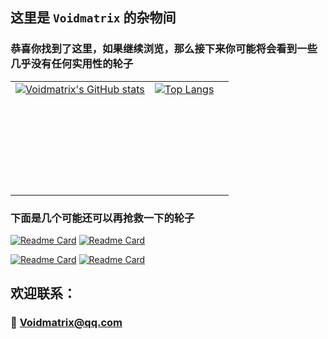 ## 这里是 `Voidmatrix` 的杂物间

### 恭喜你找到了这里，如果继续浏览，那么接下来你可能将会看到一些几乎没有任何实用性的轮子

| | | |
| :--: | :--: | :--: |
| <div style="height: 175px">[![Voidmatrix's GitHub stats](https://github-readme-stats.vercel.app/api?username=VoidmatrixHeathcliff&show_icons=true&theme=flag-india)](https://github.com/VoidmatrixHeathcliff)</div> | <div style="height: 175px">[![Top Langs](https://github-readme-stats.vercel.app/api/top-langs/?username=VoidmatrixHeathcliff&layout=compact&theme=flag-india)](https://github.com/VoidmatrixHeathcliff)</div>

### 下面是几个可能还可以再抢救一下的轮子

[![Readme Card](https://github-readme-stats.vercel.app/api/pin/?username=VoidmatrixHeathcliff&repo=EtherEngine&theme=flag-india)](https://github.com/anuraghazra/github-readme-stats) [![Readme Card](https://github-readme-stats.vercel.app/api/pin/?username=VoidmatrixHeathcliff&repo=EtherWorkCollection&theme=flag-india)](https://github.com/anuraghazra/github-readme-stats)

[![Readme Card](https://github-readme-stats.vercel.app/api/pin/?username=VoidmatrixHeathcliff&repo=BacklightEngine&theme=flag-india)](https://github.com/anuraghazra/github-readme-stats) [![Readme Card](https://github-readme-stats.vercel.app/api/pin/?username=VoidmatrixHeathcliff&repo=CatteryCloud&theme=flag-india)](https://github.com/anuraghazra/github-readme-stats)

## 欢迎联系：
### 📧 Voidmatrix@qq.com